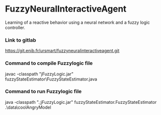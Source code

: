 # FuzzyNeuralInteractiveAgent

Learning of a reactive behavior using a neural network and a fuzzy logic controller. 

### Link to gitlab
https://git.enib.fr/ursmart/fuzzyneuralinteractiveagent.git


### Command to compile Fuzzylogic file
javac -classpath "jFuzzyLogic.jar" fuzzyStateEstimator\FuzzyStateEstimator.java
### Command to run Fuzzylogic file
java -classpath ".;jFuzzyLogic.jar" fuzzyStateEstimator.FuzzyStateEstimator .\data\coolAngryModel
